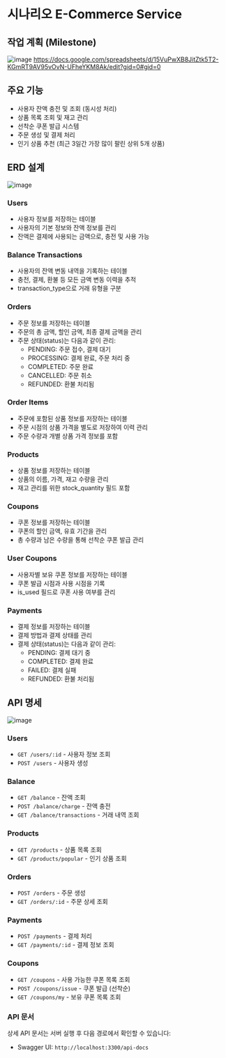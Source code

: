 # 시나리오 E-Commerce Service

## 작업 계획 (Milestone)
![image](https://github.com/user-attachments/assets/dd247372-7f7f-4e11-9ca7-4d9f2a545f17)
https://docs.google.com/spreadsheets/d/15VuPwXB8JitZtk5T2-KGmRT9AV95vOvN-UFheYKM8Ak/edit?gid=0#gid=0

## 주요 기능
- 사용자 잔액 충전 및 조회 (동시성 처리)
- 상품 목록 조회 및 재고 관리
- 선착순 쿠폰 발급 시스템
- 주문 생성 및 결제 처리
- 인기 상품 추천 (최근 3일간 가장 많이 팔린 상위 5개 상품)

 ## ERD 설계
 ![image](https://github.com/user-attachments/assets/1ed0c969-4da3-4d9d-9995-ac9e9f7a212c)

 ### Users
- 사용자 정보를 저장하는 테이블
- 사용자의 기본 정보와 잔액 정보를 관리
- 잔액은 결제에 사용되는 금액으로, 충전 및 사용 가능

### Balance Transactions
- 사용자의 잔액 변동 내역을 기록하는 테이블
- 충전, 결제, 환불 등 모든 금액 변동 이력을 추적
- transaction_type으로 거래 유형을 구분

### Orders
- 주문 정보를 저장하는 테이블
- 주문의 총 금액, 할인 금액, 최종 결제 금액을 관리
- 주문 상태(status)는 다음과 같이 관리:
  - PENDING: 주문 접수, 결제 대기
  - PROCESSING: 결제 완료, 주문 처리 중
  - COMPLETED: 주문 완료
  - CANCELLED: 주문 취소
  - REFUNDED: 환불 처리됨

### Order Items
- 주문에 포함된 상품 정보를 저장하는 테이블
- 주문 시점의 상품 가격을 별도로 저장하여 이력 관리
- 주문 수량과 개별 상품 가격 정보를 포함

### Products
- 상품 정보를 저장하는 테이블
- 상품의 이름, 가격, 재고 수량을 관리
- 재고 관리를 위한 stock_quantity 필드 포함

### Coupons
- 쿠폰 정보를 저장하는 테이블
- 쿠폰의 할인 금액, 유효 기간을 관리
- 총 수량과 남은 수량을 통해 선착순 쿠폰 발급 관리

### User Coupons
- 사용자별 보유 쿠폰 정보를 저장하는 테이블
- 쿠폰 발급 시점과 사용 시점을 기록
- is_used 필드로 쿠폰 사용 여부를 관리

### Payments
- 결제 정보를 저장하는 테이블
- 결제 방법과 결제 상태를 관리
- 결제 상태(status)는 다음과 같이 관리:
  - PENDING: 결제 대기 중
  - COMPLETED: 결제 완료
  - FAILED: 결제 실패
  - REFUNDED: 환불 처리됨

## API 명세
![image](https://github.com/user-attachments/assets/b15f565c-7db3-4d2c-8308-758384c471bf)

### Users
- `GET /users/:id` - 사용자 정보 조회
- `POST /users` - 사용자 생성

### Balance
- `GET /balance` - 잔액 조회
- `POST /balance/charge` - 잔액 충전
- `GET /balance/transactions` - 거래 내역 조회

### Products
- `GET /products` - 상품 목록 조회
- `GET /products/popular` - 인기 상품 조회

### Orders
- `POST /orders` - 주문 생성
- `GET /orders/:id` - 주문 상세 조회

### Payments
- `POST /payments` - 결제 처리
- `GET /payments/:id` - 결제 정보 조회

### Coupons
- `GET /coupons` - 사용 가능한 쿠폰 목록 조회
- `POST /coupons/issue` - 쿠폰 발급 (선착순)
- `GET /coupons/my` - 보유 쿠폰 목록 조회

### API 문서
상세 API 문서는 서버 실행 후 다음 경로에서 확인할 수 있습니다:
- Swagger UI: `http://localhost:3300/api-docs`
